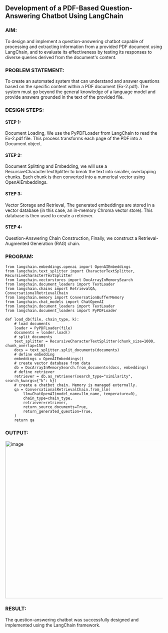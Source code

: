 ## Development of a PDF-Based Question-Answering Chatbot Using LangChain

### AIM:
To design and implement a question-answering chatbot capable of processing and extracting information from a provided PDF document using LangChain, and to evaluate its effectiveness by testing its responses to diverse queries derived from the document's content.

### PROBLEM STATEMENT:
To create an automated system that can understand and answer questions based on the specific content within a PDF document (Ex-2.pdf). The system must go beyond the general knowledge of a language model and provide answers grounded in the text of the provided file.

### DESIGN STEPS:

#### STEP 1:
Document Loading, We use the PyPDFLoader from LangChain to read the Ex-2.pdf file. This process transforms each page of the PDF into a Document object. 

#### STEP 2:
Document Splitting and Embedding, we will use a RecursiveCharacterTextSplitter to break the text into smaller, overlapping chunks. Each chunk is then converted into a numerical vector using OpenAIEmbeddings.

#### STEP 3:
Vector Storage and Retrieval, The generated embeddings are stored in a vector database (in this case, an in-memory Chroma vector store). This database is then used to create a retriever. 

#### STEP 4:
Question-Answering Chain Construction, Finally, we construct a Retrieval-Augmented Generation (RAG) chain.

### PROGRAM:
```
from langchain.embeddings.openai import OpenAIEmbeddings
from langchain.text_splitter import CharacterTextSplitter, RecursiveCharacterTextSplitter
from langchain.vectorstores import DocArrayInMemorySearch
from langchain.document_loaders import TextLoader
from langchain.chains import RetrievalQA,  ConversationalRetrievalChain
from langchain.memory import ConversationBufferMemory
from langchain.chat_models import ChatOpenAI
from langchain.document_loaders import TextLoader
from langchain.document_loaders import PyPDFLoader

def load_db(file, chain_type, k):
    # load documents
    loader = PyPDFLoader(file)
    documents = loader.load()
    # split documents
    text_splitter = RecursiveCharacterTextSplitter(chunk_size=1000, chunk_overlap=150)
    docs = text_splitter.split_documents(documents)
    # define embedding
    embeddings = OpenAIEmbeddings()
    # create vector database from data
    db = DocArrayInMemorySearch.from_documents(docs, embeddings)
    # define retriever
    retriever = db.as_retriever(search_type="similarity", search_kwargs={"k": k})
    # create a chatbot chain. Memory is managed externally.
    qa = ConversationalRetrievalChain.from_llm(
        llm=ChatOpenAI(model_name=llm_name, temperature=0), 
        chain_type=chain_type, 
        retriever=retriever, 
        return_source_documents=True,
        return_generated_question=True,
    )
    return qa 
```
### OUTPUT:
<img width="912" height="503" alt="image" src="https://github.com/user-attachments/assets/7dba6b3a-79c1-4a25-aeeb-76e9691522d7" />

### RESULT:
The question-answering chatbot was successfully designed and implemented using the LangChain framework.
